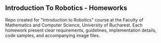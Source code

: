 ## Introduction To Robotics - Homeworks
Repo created for "Introduction to Robotics" course at the Faculty of Mathematics and Computer Science, University of Bucharest. Each homework present clear requirements, guidelines, implementation details, code samples, and accompanying image files.

